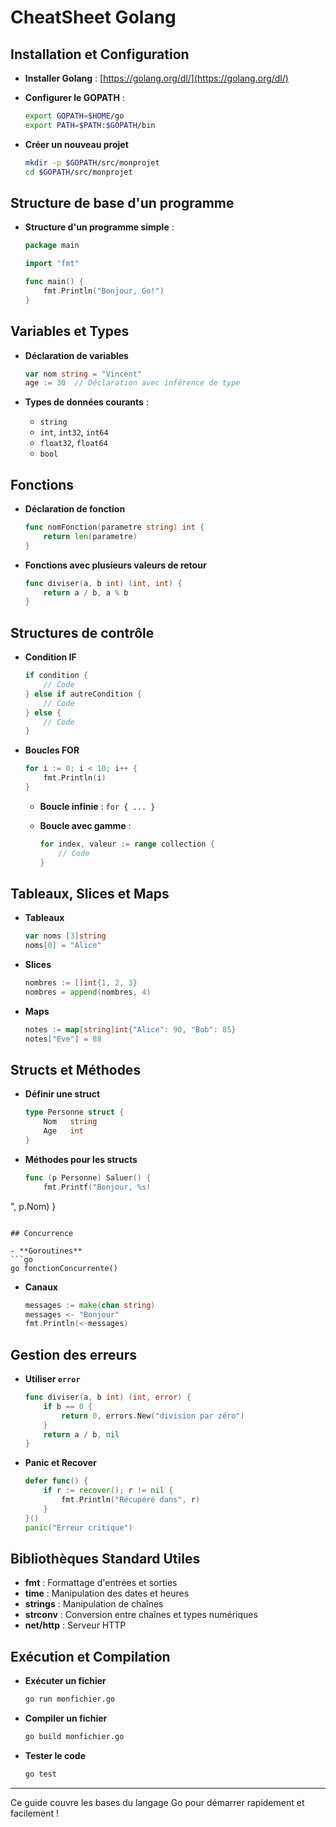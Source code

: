 
# CheatSheet Golang

## Installation et Configuration

- **Installer Golang** : [https://golang.org/dl/](https://golang.org/dl/)
- **Configurer le GOPATH** :

  ```bash
  export GOPATH=$HOME/go
  export PATH=$PATH:$GOPATH/bin
  ```

- **Créer un nouveau projet**

  ```bash
  mkdir -p $GOPATH/src/monprojet
  cd $GOPATH/src/monprojet
  ```

## Structure de base d'un programme

- **Structure d'un programme simple** :

  ```go
  package main

  import "fmt"

  func main() {
      fmt.Println("Bonjour, Go!")
  }
  ```

## Variables et Types

- **Déclaration de variables**

  ```go
  var nom string = "Vincent"
  age := 30  // Déclaration avec inférence de type
  ```

- **Types de données courants** :
  - `string`
  - `int`, `int32`, `int64`
  - `float32`, `float64`
  - `bool`

## Fonctions

- **Déclaration de fonction**

  ```go
  func nomFonction(parametre string) int {
      return len(parametre)
  }
  ```

- **Fonctions avec plusieurs valeurs de retour**

  ```go
  func diviser(a, b int) (int, int) {
      return a / b, a % b
  }
  ```

## Structures de contrôle

- **Condition IF**

  ```go
  if condition {
      // Code
  } else if autreCondition {
      // Code
  } else {
      // Code
  }
  ```

- **Boucles FOR**

  ```go
  for i := 0; i < 10; i++ {
      fmt.Println(i)
  }
  ```

  - **Boucle infinie** : `for { ... }`
  - **Boucle avec gamme** :

    ```go
    for index, valeur := range collection {
        // Code
    }
    ```

## Tableaux, Slices et Maps

- **Tableaux**

  ```go
  var noms [3]string
  noms[0] = "Alice"
  ```

- **Slices**

  ```go
  nombres := []int{1, 2, 3}
  nombres = append(nombres, 4)
  ```

- **Maps**

  ```go
  notes := map[string]int{"Alice": 90, "Bob": 85}
  notes["Eve"] = 88
  ```

## Structs et Méthodes

- **Définir une struct**

  ```go
  type Personne struct {
      Nom   string
      Age   int
  }
  ```

- **Méthodes pour les structs**

  ```go
  func (p Personne) Saluer() {
      fmt.Printf("Bonjour, %s!

", p.Nom)
  }

  ```

## Concurrence

- **Goroutines**
  ```go
  go fonctionConcurrente()
  ```

- **Canaux**

  ```go
  messages := make(chan string)
  messages <- "Bonjour"
  fmt.Println(<-messages)
  ```

## Gestion des erreurs

- **Utiliser `error`**

  ```go
  func diviser(a, b int) (int, error) {
      if b == 0 {
          return 0, errors.New("division par zéro")
      }
      return a / b, nil
  }
  ```

- **Panic et Recover**

  ```go
  defer func() {
      if r := recover(); r != nil {
          fmt.Println("Récupéré dans", r)
      }
  }()
  panic("Erreur critique")
  ```

## Bibliothèques Standard Utiles

- **fmt** : Formattage d'entrées et sorties
- **time** : Manipulation des dates et heures
- **strings** : Manipulation de chaînes
- **strconv** : Conversion entre chaînes et types numériques
- **net/http** : Serveur HTTP

## Exécution et Compilation

- **Exécuter un fichier**

  ```bash
  go run monfichier.go
  ```

- **Compiler un fichier**

  ```bash
  go build monfichier.go
  ```

- **Tester le code**

  ```bash
  go test
  ```

---

Ce guide couvre les bases du langage Go pour démarrer rapidement et facilement !
